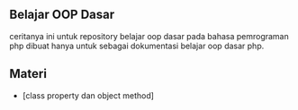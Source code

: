 ## Belajar OOP Dasar

ceritanya ini untuk repository belajar oop dasar pada bahasa pemrograman php
dibuat hanya untuk sebagai dokumentasi belajar oop dasar php.

## Materi

- [class property dan object method]